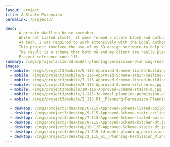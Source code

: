 ```yaml
---
layout: project
title: A Stable Extension
permalink: /project3/

desc:
      A private dwelling house.<br><br>
      While not listed itself, it once formed a stable block and outbuildings for an adjacent Grade 2 listed building and is also located in the Metropolitan Greenbelt.<br><br>
      As such, I was required to work extensively with the Local Authority Planning Department to achieve Planning Permission. I then developed the scheme for the Building Regulations and construction stages. Building Control was undertaken by an independent inspector, rather than the Local Authority.<br><br>      
      This project involved the use of my 3D design software to help visualise the proposed scheme and new internal spaces for the client, as well as my knowledge of construction in successfully converting and extending the existing building, in line with current regulations.<br><br>
      The result is a scheme that both me and my client are really pleased with.<br><br>
      Project reference code 115.
summary: /imgs/project3/115-3d-model-planning-permission-planning-rear-extension-curtilage-setting-listed-building-gal.jpg
images:
  - mobile: /imgs/project3/mobile/6-115-Approved-Scheme-listed-building-exterior-1-m.jpg
  - mobile: /imgs/project3/mobile/9-115-Approved-Scheme-stair-ceiling-comp-m.jpg
  - mobile: /imgs/project3/mobile/7-115-Approved-Scheme-listed-building-exterior-2-m.jpg
  - mobile: /imgs/project3/mobile/8-115-Approved-Scheme-kitchen-m.jpg
  - mobile: /imgs/project3/mobile/10-115-Approved-Scheme-stairs-m.jpg
  - mobile: /imgs/project3/mobile/1-115-3d-model-planning-permission-planning-rear-extension-curtilage-setting-listed-building-m.jpg
  - mobile: /imgs/project3/mobile/2_115_01__Planning-Permission_Planning-Appeal_Rear-Extension_Curtilage_Setting-of-a-listed-building_M.jpg
  
  - desktop: /imgs/project3/desktop/6-115-Approved-Scheme-listed-building-exterior-1-dt.jpg
  - desktop: /imgs/project3/desktop/9-115-Approved-Scheme-stair-ceiling-comp-dt.jpg
  - desktop: /imgs/project3/desktop/7-115-Approved-Scheme-listed-building-exterior-2-dt.jpg
  - desktop: /imgs/project3/desktop/8-115-Approved-Scheme-kitchen-dt.jpg
  - desktop: /imgs/project3/desktop/10-115-Approved-Scheme-stairs-dt.jpg
  - desktop: /imgs/project3/desktop/1-115-3d-model-planning-permission-planning-rear-extension-curtilage-setting-listed-building-dt.jpg
  - desktop: /imgs/project3/desktop/2_115_01__Planning-Permission_Planning-Appeal_Rear-Extension_Curtilage_Setting-of-a-listed-building_DT.jpg
---
```

